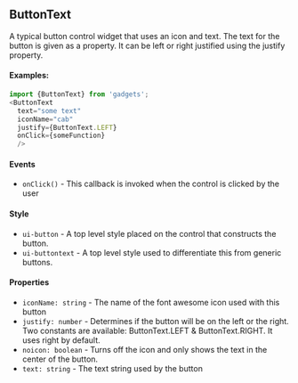 <a name="module_ButtonText"></a>

## ButtonText
A typical button control widget that uses an icon and text.  The
text for the button is given as a property.  It can be left or
right justified using the justify property.

#### Examples:

```javascript
import {ButtonText} from 'gadgets';
<ButtonText
  text="some text"
  iconName="cab"
  justify={ButtonText.LEFT}
  onClick={someFunction}
  />
```

#### Events
- `onClick()` - This callback is invoked when the control is clicked by the user

#### Style
- `ui-button` - A top level style placed on the control that constructs the
button.
- `ui-buttontext` - A top level style used to differentiate this from generic
buttons.

#### Properties
- `iconName: string` - The name of the font awesome icon used with this button
- `justify: number` - Determines if the button will be on the left or the right.
Two constants are available: ButtonText.LEFT & ButtonText.RIGHT.  It uses right
by default.
- `noicon: boolean` - Turns off the icon and only shows the text in the center
of the button.
- `text: string` - The text string used by the button

